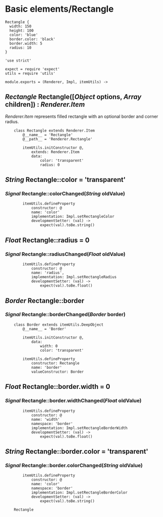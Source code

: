 Basic elements/Rectangle
========================

```style
Rectangle {
  width: 150
  height: 100
  color: 'blue'
  border.color: 'black'
  border.width: 5
  radius: 10
}
```

	'use strict'

	expect = require 'expect'
	utils = require 'utils'

	module.exports = (Renderer, Impl, itemUtils) ->

*Rectangle* Rectangle([*Object* options, *Array* children]) : *Renderer.Item*
-----------------------------------------------------------------------------

*Renderer.Item* represents filled rectangle with an optional border and corner radius.

		class Rectangle extends Renderer.Item
			@__name__ = 'Rectangle'
			@__path__ = 'Renderer.Rectangle'

			itemUtils.initConstructor @,
				extends: Renderer.Item
				data:
					color: 'transparent'
					radius: 0

*String* Rectangle::color = 'transparent'
-----------------------------------------

### *Signal* Rectangle::colorChanged(*String* oldValue)

			itemUtils.defineProperty
				constructor: @
				name: 'color'
				implementation: Impl.setRectangleColor
				developmentSetter: (val) ->
					expect(val).toBe.string()

*Float* Rectangle::radius = 0
-----------------------------

### *Signal* Rectangle::radiusChanged(*Float* oldValue)

			itemUtils.defineProperty
				constructor: @
				name: 'radius',
				implementation: Impl.setRectangleRadius
				developmentSetter: (val) ->
					expect(val).toBe.float()

*Border* Rectangle::border
--------------------------

### *Signal* Rectangle::borderChanged(*Border* border)

		class Border extends itemUtils.DeepObject
			@__name__ = 'Border'

			itemUtils.initConstructor @,
				data:
					width: 0
					color: 'transparent'

			itemUtils.defineProperty
				constructor: Rectangle
				name: 'border'
				valueConstructor: Border

*Float* Rectangle::border.width = 0
-----------------------------------

### *Signal* Rectangle::border.widthChanged(*Float* oldValue)

			itemUtils.defineProperty
				constructor: @
				name: 'width'
				namespace: 'border'
				implementation: Impl.setRectangleBorderWidth
				developmentSetter: (val) ->
					expect(val).toBe.float()

*String* Rectangle::border.color = 'transparent'
------------------------------------------------

### *Signal* Rectangle::border.colorChanged(*String* oldValue)

			itemUtils.defineProperty
				constructor: @
				name: 'color'
				namespace: 'border'
				implementation: Impl.setRectangleBorderColor
				developmentSetter: (val) ->
					expect(val).toBe.string()

		Rectangle
